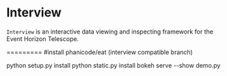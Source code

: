 Interview
=========

`Interview` is an interactive data viewing and inspecting framework
for the Event Horizon Telescope.

=========
#install phanicode/eat (interview compatible branch)

python setup.py install
python static.py install
bokeh serve --show demo.py
